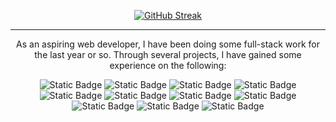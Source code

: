 <p align="center">
  <a href="https://git.io/streak-stats">
    <img src="https://github-readme-streak-stats.herokuapp.com?user=Mirza404&theme=android-dark&hide_border=false&short_numbers=true&card_width=500" alt="GitHub Streak" />
  </a>
</p>
<hr>
<p align="center">
  As an aspiring web developer, I have been doing some full-stack work for the last year or so. Through several projects, I have gained some experience on the following:
  <br>
  <p align="center">
    <img alt="Static Badge" src="https://img.shields.io/badge/HTML-lightgreen?style=flat&logo=HTML5&logoColor=lightgreen&color=black">
    <img alt="Static Badge" src="https://img.shields.io/badge/CSS-lightgreen?style=flat&logo=CSS&logoColor=lightgreen&color=black">
    <img alt="Static Badge" src="https://img.shields.io/badge/JavaScript-lightgreen?style=flat&logo=JavaScript&logoColor=lightgreen&color=black">
    <img alt="Static Badge" src="https://img.shields.io/badge/TypeScript-lightgreen?style=flat&logo=TypeScript&logoColor=lightgreen&color=black">
    <img alt="Static Badge" src="https://img.shields.io/badge/React-lightgreen?style=flat&logo=React&logoColor=lightgreen&color=black">
    <img alt="Static Badge" src="https://img.shields.io/badge/Next.js-lightgreen?style=flat&logo=nextdotjs&logoColor=lightgreen&color=black">
    <img alt="Static Badge" src="https://img.shields.io/badge/MongoDB-black?style=flat&logo=mongodb&logoColor=lightgreen&color=black">
    <img alt="Static Badge" src="https://img.shields.io/badge/PostgreSQL-black?style=flat&logo=postgresql&logoColor=lightgreen&color=black">
    <img alt="Static Badge" src="https://img.shields.io/badge/Node.js-black?style=flat&logo=nodedotjs&logoColor=lightgreen&color=black">
    <img alt="Static Badge" src="https://img.shields.io/badge/Express-black?style=flat&logo=express&logoColor=lightgreen&color=black">
    <img alt="Static Badge" src="https://img.shields.io/badge/Docker-black?style=flat&logo=docker&logoColor=lightgreen&color=black">

  </p>
</p>
